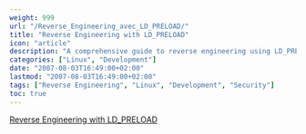 ```yaml
---
weight: 999
url: "/Reverse_Engineering_avec_LD_PRELOAD/"
title: "Reverse Engineering with LD_PRELOAD"
icon: "article"
description: "A comprehensive guide to reverse engineering using LD_PRELOAD"
categories: ["Linux", "Development"]
date: "2007-08-03T16:49:00+02:00"
lastmod: "2007-08-03T16:49:00+02:00"
tags: ["Reverse Engineering", "Linux", "Development", "Security"]
toc: true
---
```


[Reverse Engineering with LD_PRELOAD](/pdf/reverse_engineering_avec_ld_preload_fr.pdf)